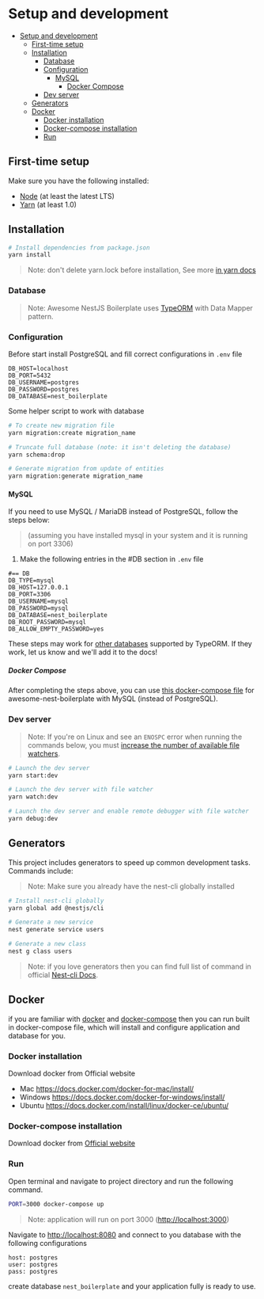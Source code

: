 # Setup and development

- [Setup and development](#setup-and-development)
  - [First-time setup](#first-time-setup)
  - [Installation](#installation)
    - [Database](#database)
    - [Configuration](#configuration)
      - [MySQL](#mysql)
        - [Docker Compose](#docker-compose)
    - [Dev server](#dev-server)
  - [Generators](#generators)
  - [Docker](#docker)
    - [Docker installation](#docker-installation)
    - [Docker-compose installation](#docker-compose-installation)
    - [Run](#run)

## First-time setup

Make sure you have the following installed:

- [Node](https://nodejs.org/en/) (at least the latest LTS)
- [Yarn](https://yarnpkg.com/lang/en/docs/install/) (at least 1.0)

## Installation

```bash
# Install dependencies from package.json
yarn install
```

> Note: don't delete yarn.lock before installation, See more [in yarn docs](https://classic.yarnpkg.com/en/docs/yarn-lock/)

### Database

> Note: Awesome NestJS Boilerplate uses [TypeORM](https://github.com/typeorm/typeorm) with Data Mapper pattern.

### Configuration

Before start install PostgreSQL and fill correct configurations in `.env` file

```env
DB_HOST=localhost
DB_PORT=5432
DB_USERNAME=postgres
DB_PASSWORD=postgres
DB_DATABASE=nest_boilerplate
```

Some helper script to work with database

```bash
# To create new migration file
yarn migration:create migration_name

# Truncate full database (note: it isn't deleting the database)
yarn schema:drop

# Generate migration from update of entities
yarn migration:generate migration_name
```

#### MySQL

If you need to use MySQL / MariaDB instead of PostgreSQL, follow the steps below:
> (assuming you have installed mysql in your system and it is running on port 3306)
1. Make the following entries in the #DB section in `.env` file

```env
#== DB
DB_TYPE=mysql
DB_HOST=127.0.0.1
DB_PORT=3306
DB_USERNAME=mysql
DB_PASSWORD=mysql
DB_DATABASE=nest_boilerplate
DB_ROOT_PASSWORD=mysql
DB_ALLOW_EMPTY_PASSWORD=yes
```


These steps may work for [other databases](https://typeorm.io/#features) supported by TypeORM. If they work, let us know and we'll add it to the docs!

##### Docker Compose
After completing the steps above, you can use [this docker-compose file](../docker-compose_mysql.yml) for awesome-nest-boilerplate with MySQL (instead of PostgreSQL).

### Dev server

> Note: If you're on Linux and see an `ENOSPC` error when running the commands below, you must [increase the number of available file watchers](https://stackoverflow.com/questions/22475849/node-js-error-enospc#answer-32600959).

```bash
# Launch the dev server
yarn start:dev

# Launch the dev server with file watcher
yarn watch:dev

# Launch the dev server and enable remote debugger with file watcher
yarn debug:dev
```

## Generators

This project includes generators to speed up common development tasks. Commands include:

> Note: Make sure you already have the nest-cli globally installed

```bash
# Install nest-cli globally
yarn global add @nestjs/cli

# Generate a new service
nest generate service users

# Generate a new class
nest g class users

```
> Note: if you love generators then you can find full list of command in official [Nest-cli Docs](https://docs.nestjs.com/cli/usages#generate-alias-g).

## Docker

if you are familiar with [docker](https://www.docker.com/) and [docker-compose](https://docs.docker.com/compose) then you can run built in docker-compose file, which will install and configure application and database for you.

### Docker installation

Download docker from Official website

- Mac <https://docs.docker.com/docker-for-mac/install/>
- Windows <https://docs.docker.com/docker-for-windows/install/>
- Ubuntu <https://docs.docker.com/install/linux/docker-ce/ubuntu/>

### Docker-compose installation

Download docker from [Official website](https://docs.docker.com/compose/install)

### Run

Open terminal and navigate to project directory and run the following command.

```bash
PORT=3000 docker-compose up
```

> Note: application will run on port 3000 (<http://localhost:3000>)

Navigate to <http://localhost:8080> and connect to you database with the following configurations

```text
host: postgres
user: postgres
pass: postgres
```

create database `nest_boilerplate` and your application fully is ready to use.
